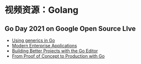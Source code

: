 # 视频资源：Golang

## Go Day 2021 on Google Open Source LIve

- [Using generics in Go](https://golangnews.com/stories/4652-video-using-generics-in-go)
- [Modern Enterprise Applications](https://www.youtube.com/watch?v=5fgG1qZaV4w)
- [Building Better Projects with the Go Editor](https://www.youtube.com/watch?v=jMyzsp2E_0U)
- [From Proof of Concept to Production with Go](https://www.youtube.com/watch?v=e7PtBOsTpXE)
